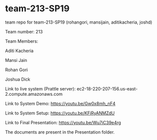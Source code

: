 # team-213-SP19
team repo for team-213-SP19 (rohangori, mansijain, aditikacheria, joshd) 

Team number: 213

Team Members:

Aditi Kacheria

Mansi Jain

Rohan Gori

Joshua Dick

Link to live system (Prattle server): ec2-18-220-207-156.us-east-2.compute.amazonaws.com

Link to System Demo: https://youtu.be/Gw0x8mh_nF4

Link to System Setup: https://youtu.be/KFiRyANMZdU

Link to Final Presentation: https://youtu.be/Wu7iC39e4rg

The documents are present in the Presentation folder.